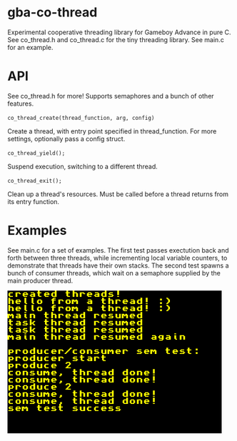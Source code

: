 # gba-co-thread

Experimental cooperative threading library for Gameboy Advance in pure C. See co_thread.h and co_thread.c for the tiny threading library. See main.c for an example. 


# API

See co_thread.h for more! Supports semaphores and a bunch of other features.


`co_thread_create(thread_function, arg, config)`

Create a thread, with entry point specified in thread_function. For more
settings, optionally pass a config struct.


`co_thread_yield();`

Suspend execution, switching to a different thread.


`co_thread_exit();`

Clean up a thread's resources. Must be called before a thread returns from its entry function.


# Examples

See main.c for a set of examples. The first test passes exectution back and forth between three threads, while incrementing local variable counters, to demonstrate that threads have their own stacks. The second test spawns a bunch of consumer threads, which wait on a semaphore supplied by the main producer thread.

<img src="example.png"/>
